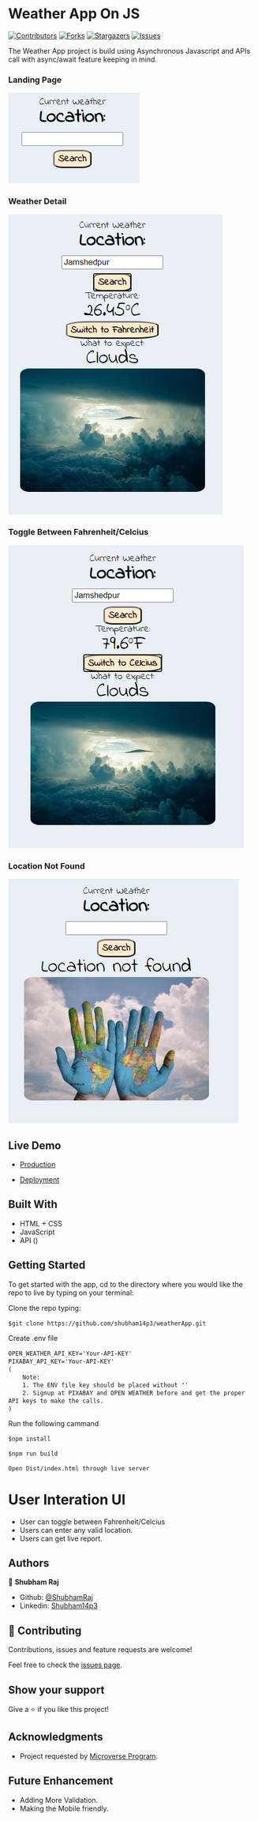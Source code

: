# Weather App On JS

[![Contributors][contributors-shield]][contributors-url]
[![Forks][forks-shield]][forks-url]
[![Stargazers][stars-shield]][stars-url]
[![Issues][issues-shield]][issues-url]

The Weather App project is build using Asynchronous Javascript and APIs call with async/await feature keeping in mind.

### Landing Page

![screenshot1](src/assets/images/screenshot1.png)

### Weather Detail

![screenshot2](src/assets/images/screenshot2.png)

### Toggle Between Fahrenheit/Celcius

![screenshot2](src/assets/images/screenshot3.png)

### Location Not Found

![screenshot2](src/assets/images/screenshot4.png)

## Live Demo

- [Production](https://rawcdn.githack.com/shubham14p3/weatherApp/feature/project/dist/index.html)

- [Deployment](https://raw.githack.com/shubham14p3/weatherApp/feature/project/dist/index.html)

## Built With

- HTML + CSS
- JavaScript
- API ()

## Getting Started

To get started with the app, cd to the directory where you would like the repo to live by typing on your terminal:

Clone the repo typing:

```
$git clone https://github.com/shubham14p3/weatherApp.git
```

Create .env file

```
OPEN_WEATHER_API_KEY='Your-API-KEY'
PIXABAY_API_KEY='Your-API-KEY'
(
	Note:
	1. The ENV file key should be placed without ''
	2. Signup at PIXABAY and OPEN WEATHER before and get the proper API keys to make the calls.
)
```

Run the following cammand

```
$npm install
```

```
$npm run build
```

```
Open Dist/index.html through live server
```

# User Interation UI

- User can toggle between Fahrenheit/Celcius
- Users can enter any valid location.
- Users can get live report.

## Authors

👤 **Shubham Raj**

- Github: [@ShubhamRaj](https://github.com/shubham14p3)
- Linkedin: [Shubham14p3](https://www.linkedin.com/in/shubham14p3/)

## 🤝 Contributing

Contributions, issues and feature requests are welcome!

Feel free to check the [issues page](https://github.com/shubham14p3/weatherApp/issues/).

## Show your support

Give a ⭐️ if you like this project!

## Acknowledgments

- Project requested by [Microverse Program](https://www.microverse.org/).

## Future Enhancement

- Adding More Validation.
- Making the Mobile friendly.

<!-- MARKDOWN LINKS & IMAGES -->

[contributors-shield]: https://img.shields.io/github/contributors/shubham14p3/weatherApp.svg?style=flat-square
[contributors-url]: https://github.com/shubham14p3/weatherApp/graphs/contributors
[forks-shield]: https://img.shields.io/github/forks/shubham14p3/weatherApp.svg?style=flat-square
[forks-url]: https://github.com/shubham14p3/weatherApp/network/members
[stars-shield]: https://img.shields.io/github/stars/shubham14p3/weatherApp.svg?style=flat-square
[stars-url]: https://github.com/shubham14p3/weatherApp/stargazers
[issues-shield]: https://img.shields.io/github/issues/shubham14p3/weatherApp.svg?style=flat-square
[issues-url]: https://github.com/shubham14p3/weatherApp/issues
